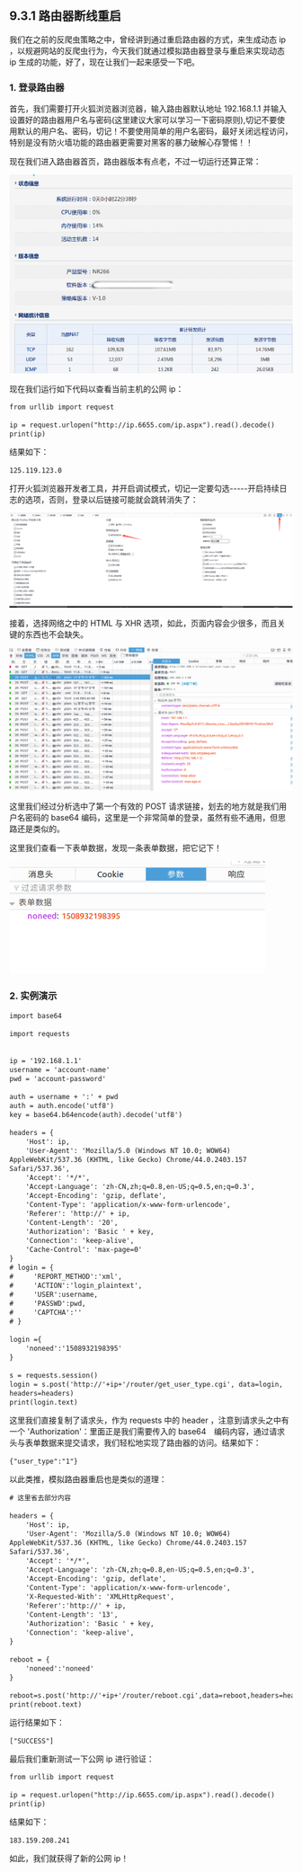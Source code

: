 ## 9.3.1 路由器断线重启

我们在之前的反爬虫策略之中，曾经讲到通过重启路由器的方式，来生成动态 ip ，以规避网站的反爬虫行为，今天我们就通过模拟路由器登录与重启来实现动态 ip 生成的功能，好了，现在让我们一起来感受一下吧。

### 1. 登录路由器
首先，我们需要打开火狐浏览器浏览器，输入路由器默认地址 192.168.1.1 并输入设置好的路由器用户名与密码(这里建议大家可以学习一下密码原则),切记不要使用默认的用户名、密码，切记！不要使用简单的用户名密码，最好关闭远程访问，特别是没有防火墙功能的路由器更需要对黑客的暴力破解心存警惕！！

现在我们进入路由器首页，路由器版本有点老，不过一切运行还算正常：

![](/assets/lyqmnidl1.png)

现在我们运行如下代码以查看当前主机的公网 ip：

```
from urllib import request

ip = request.urlopen("http://ip.6655.com/ip.aspx").read().decode()
print(ip)
```

结果如下：

`125.119.123.0`

打开火狐浏览器开发者工具，并开启调试模式，切记一定要勾选-----开启持续日志的选项，否则，登录以后链接可能就会跳转消失了：

![](/assets/调试模式356.png)

接着，选择网络之中的 HTML 与 XHR 选项，如此，页面内容会少很多，而且关键的东西也不会缺失。

![](/assets/路由器登录需要修改图片28.png)

这里我们经过分析选中了第一个有效的 POST 请求链接，划去的地方就是我们用户名密码的 base64 编码，这里是一个非常简单的登录，虽然有些不通用，但思路还是类似的。

这里我们查看一下表单数据，发现一条表单数据，把它记下！

![](/assets/biaodanshuju.png)

### 2. 实例演示

```
import base64

import requests


ip = '192.168.1.1'
username = 'account-name'
pwd = 'account-password'

auth = username + ':' + pwd
auth = auth.encode('utf8')
key = base64.b64encode(auth).decode('utf8')

headers = {
    'Host': ip,
    'User-Agent': 'Mozilla/5.0 (Windows NT 10.0; WOW64) AppleWebKit/537.36 (KHTML, like Gecko) Chrome/44.0.2403.157 Safari/537.36',
    'Accept': '*/*',
    'Accept-Language': 'zh-CN,zh;q=0.8,en-US;q=0.5,en;q=0.3',
    'Accept-Encoding': 'gzip, deflate',
    'Content-Type': 'application/x-www-form-urlencode',
    'Referer': 'http://' + ip,
    'Content-Length': '20',
    'Authorization': 'Basic ' + key,
    'Connection': 'keep-alive',
    'Cache-Control': 'max-page=0'
}
# login = {
#     'REPORT_METHOD':'xml',
#     'ACTION':'login_plaintext',
#     'USER':username,
#     'PASSWD':pwd,
#     'CAPTCHA':''
# }

login ={
    'noneed':'1508932198395'
}

s = requests.session()
login = s.post('http://'+ip+'/router/get_user_type.cgi', data=login, headers=headers)
print(login.text)
```

这里我们直接复制了请求头，作为 requests 中的 header ，注意到请求头之中有一个 'Authorization'：里面正是我们需要传入的 base64　编码内容，通过请求头与表单数据来提交请求，我们轻松地实现了路由器的访问。结果如下：

`{"user_type":"1"}`

以此类推，模拟路由器重启也是类似的道理：

```
# 这里省去部分内容

headers = {
    'Host': ip,
    'User-Agent': 'Mozilla/5.0 (Windows NT 10.0; WOW64) AppleWebKit/537.36 (KHTML, like Gecko) Chrome/44.0.2403.157 Safari/537.36',
    'Accept': '*/*',
    'Accept-Language': 'zh-CN,zh;q=0.8,en-US;q=0.5,en;q=0.3',
    'Accept-Encoding': 'gzip, deflate',
    'Content-Type': 'application/x-www-form-urlencode',
    'X-Requested-With': 'XMLHttpRequest',
    'Referer':'http://' + ip,
    'Content-Length': '13',
    'Authorization': 'Basic ' + key,
    'Connection': 'keep-alive',
}

reboot = {
    'noneed':'noneed'
}

reboot=s.post('http://'+ip+'/router/reboot.cgi',data=reboot,headers=headers)
print(reboot.text)
```

运行结果如下：

`["SUCCESS"]`

最后我们重新测试一下公网 ip 进行验证：

```
from urllib import request

ip = request.urlopen("http://ip.6655.com/ip.aspx").read().decode()
print(ip)
```

结果如下：

`183.159.208.241`

如此，我们就获得了新的公网 ip！



